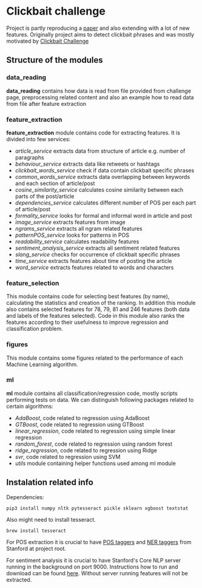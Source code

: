 # Clickbait challenge #
Project is partly reproducing a [paper](https://arxiv.org/pdf/1710.06699.pdf) and also extending with a lot of new features.
Originally project aims to detect clickbait phrases and was mostly motivated by [Clickbait Challenge](https://www.clickbait-challenge.org/)

## Structure of the modules ##
### data_reading ###
**data_reading** contains how data is read from file provided from challenge page, preprocessing related content and also an example how to read data from file after feature extraction

### feature_extraction ###
**feature_extraction** module contains code for extracting features. It is divided into few services: 

- *article_service* extracts data from structure of article e.g. number of paragraphs
- *behaviour_service* extracts data like retweets or hashtags
- *clickbait_words_service* check if data contain clickbait specific phrases
-  *common_words_service* extracts data overlapping between keywords and each section of article/post
- *cosine_similarity_service* calculates cosine similarity between each parts of the post/article
- *dependencies_service* calculates different number of POS per each part of article/post
- *formality_service* looks for formal and informal word in article and post
- *image_service* extracts features from image
- *ngrams_service* extracts all ngram related features
- *patternPOS_service* looks for patterns in POS
- *readability_service* calculates readability features
- *sentiment_analysis_service* extracts all sentiment related features
- *slang_service* checks for occurrence of clickbait specific phrases
- *time_service* extracts features about time of posting the article
- *word_service* extracts features related to words and characters

### feature_selection ###
This module contains code for selecting best features (by name), calculating the
statistics and creation of the ranking. In addition this module also contains selected features for 78, 79, 81 and 246 features (both data and labels of the features selected). 
Code in this module also ranks the features according to their usefulness to improve regression and classification problem. 

### figures ###
This module contains some figures related to the performance of each Machine Learning algorithm. 


### ml ###
**ml** module contains all classification/regression code, mostly scripts performing tests on data. We can distinguish following packages related to certain algorithms: 

- *AdaBoost*, code related to regression using AdaBoost
- *GTBoost*, code related to regression using GTBoost
- *linear_regression*, code related to regression using simple linear regression
- *random_forest*, code related to regression using random forest
- *ridge_regression*, code related to regression using Ridge
- *svr*, code related to regression using SVM
- *utils* module containing helper functions used among ml module


## Instalation related info ##
Dependencies:
```python3
pip3 install numpy nltk pytesseract pickle sklearn xgboost textstat
```
Also might need to install tesseract.
```
brew install tesseract
```
For POS extraction it is crucial to have [POS taggers](https://nlp.stanford.edu/software/tagger.shtml) and [NER taggers](https://nlp.stanford.edu/software/CRF-NER.html) from Stanford at project root.

For sentiment analysis it is crucial to have Stanford's Core NLP server running in the background on port 9000.
 Instructions how to run and download can be found [here](https://stackoverflow.com/questions/32879532/stanford-nlp-for-python?fbclid=IwAR2rECAGbOzMyez-Q6DcbqRbNr1ZZfK0jklHa9joU9PTzA6Uwpi6ocRQphM).
 Without server running features will not be extracted. 